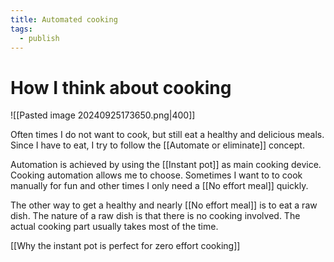 ```yaml
---
title: Automated cooking
tags:
  - publish
---
```

# How I think about cooking

![[Pasted image 20240925173650.png|400]]

Often times I do not want to cook, but still eat a healthy and delicious meals. Since I have to eat, I try to follow the [[Automate or eliminate]] concept.

Automation is achieved by using the [[Instant pot]] as main cooking device. Cooking automation allows me to choose. Sometimes I want to to cook manually for fun and other times I only need a [[No effort meal]] quickly.

The other way to get a healthy and nearly [[No effort meal]] is to eat a raw dish. The nature of a raw dish is that there is no cooking involved. The actual cooking part usually takes most of the time.

[[Why the instant pot is perfect for zero effort cooking]]